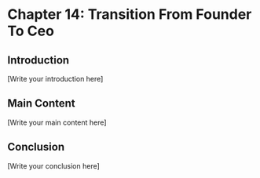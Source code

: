 # Chapter 14: Transition From Founder To Ceo

## Introduction

[Write your introduction here]

## Main Content

[Write your main content here]

## Conclusion

[Write your conclusion here]